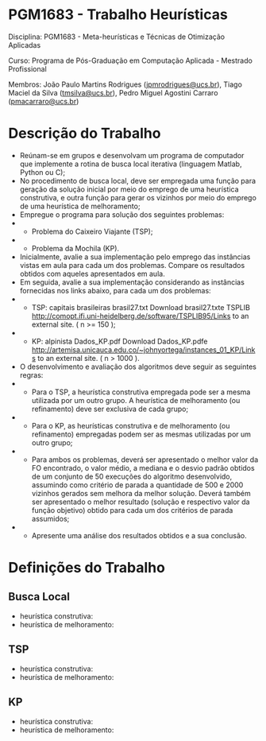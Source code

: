 # PGM1683 - Trabalho Heurísticas
Disciplina: PGM1683 - Meta-heurísticas e Técnicas de Otimização Aplicadas

Curso: Programa de Pós-Graduação em Computação Aplicada - Mestrado Profissional

Membros: João Paulo Martins Rodrigues (jpmrodrigues@ucs.br), Tiago Maciel da Silva (tmsilva@ucs.br), Pedro Miguel Agostini Carraro (pmacarraro@ucs.br)

# Descrição do Trabalho
- Reúnam-se em grupos e desenvolvam um programa de computador que implemente a rotina de busca local iterativa (linguagem Matlab, Python ou C);
- No procedimento de busca local, deve ser empregada uma função para geração da solução inicial por meio do emprego de uma heurística construtiva, e outra função para gerar os vizinhos por meio do emprego de uma heurística de melhoramento;
- Empregue o programa para solução dos seguintes problemas:
- - Problema do Caixeiro Viajante (TSP);
- - Problema da Mochila (KP).
- Inicialmente, avalie a sua implementação pelo emprego das instâncias vistas em aula para cada um dos problemas. Compare os resultados obtidos com aqueles apresentados em aula.
- Em seguida, avalie a sua implementação considerando as instâncias fornecidas nos links abaixo, para cada um dos problemas:
- - TSP: capitais brasileiras brasil27.txt Download brasil27.txte TSPLIB http://comopt.ifi.uni-heidelberg.de/software/TSPLIB95/Links to an external site. ( n >= 150 );
- - KP: alpinista Dados_KP.pdf Download Dados_KP.pdfe http://artemisa.unicauca.edu.co/~johnyortega/instances_01_KP/Links to an external site. ( n > 1000 ).
- O desenvolvimento e avaliação dos algoritmos deve seguir as seguintes regras:
- - Para o TSP, a heurística construtiva empregada pode ser a mesma utilizada por um outro grupo. A heurística de melhoramento (ou refinamento) deve ser exclusiva de cada grupo;
- - Para o KP, as heurísticas construtiva e de melhoramento (ou refinamento) empregadas podem ser as mesmas utilizadas por um outro grupo;
- - Para ambos os problemas, deverá ser apresentado o melhor valor da FO encontrado, o valor médio, a mediana e o desvio padrão obtidos de um conjunto de 50 execuções do algoritmo desenvolvido, assumindo como critério de parada a quantidade de 500 e 2000 vizinhos gerados sem melhora da melhor solução. Deverá também ser apresentado o melhor resultado (solução e respectivo valor da função objetivo) obtido para cada um dos critérios de parada assumidos;
- - Apresente uma análise dos resultados obtidos e a sua conclusão.

# Definições do Trabalho
## Busca Local
- heurística construtiva:
- heurística de melhoramento:
## TSP
- heurística construtiva:
- heurística de melhoramento:
## KP
- heurística construtiva:
- heurística de melhoramento: